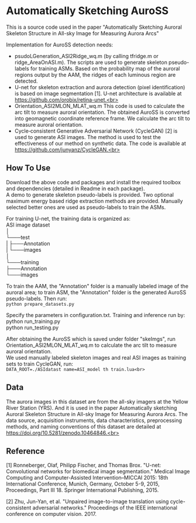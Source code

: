 # Automatically Sketching AuroSS

This is a source code used in the paper "Automatically Sketching Auroral Skeleton Structure in All-sky Image for Measuring Aurora Arcs"<br>

Implementation for AuroSS detection needs:<br>
* psudoLGeneration_ASI2Ridge_wq.m (by calling tfridge.m or ridge_AreaOnASI.m). The scripts are used to generate skeleton pseudo-labels for training ASMs. Based on the probability map of the auroral regions output by the AAM, the ridges of each luminous region are detected.<br>
* U-net for skeleton extraction and aurora detection (pixel identification) is based on image segmentation [1].      U-net architecture is available at https://github.com/orobix/retina-unet.<br>
* Orientation_ASI2MLON_MLAT_wq.m This code is used to calculate the arc tilt to measure auroral orientation. The obtained AuroSS is converted into geomagnetic coordinate reference frame. We calculate the arc tilt to measure auroral orientation.<br>
* Cycle‐consistent Generative Adversarial Network (CycleGAN) [2] is used to generate ASI images. The method is used to test the effectiveness of our method on synthetic data. The code is available at https://github.com/junyanz/CycleGAN.<br>

## How To Use

Download the above code and packages and install the required toolbox and dependencies (detailed in Readme in each package).<br>
A demo to generate skeleton pseudo-labels is provided. Two optional maximum energy based ridge extraction methods are provided. Manually selected better ones are used as pseudo-labels to train the ASMs.<br>

For training U-net, the training data is organized as:<br>
ASI image dataset<br>
│<br>
└───test<br>
|    ├───Annotation<br>
|    └───images<br>
│<br>
└───training<br>
     ├───Annotation<br>
     └───images<br>
     
To train the AAM, the "Annotation" folder is a manually labeled image of the auroral area; to train ASM, the "Annotation" folder is the generated AuroSS pseudo-labels. Then run:<br>
   ```python prepare_datasets.py```<br>

Specify the parameters in configuration.txt. Training and inference run by:<br>
   python run_training.py<br>
   python run_testing.py<br>

After obtaining the AuroSS which is saved under folder "skeImgs", run Orientation_ASI2MLON_MLAT_wq.m to calculate the arc tilt to measure auroral orientation.<br>
We used manually labeled skeleton images and real ASI images as training sets to train CycleGAN, run:<br>
      ```DATA_ROOT=./ASIdatast name=ASI_model th train.lua<br>```

## Data

The aurora images in this dataset are from the all-sky imagers at the Yellow River Station (YRS). And it is used in the paper Automatically sketching Auroral Skeleton Structure in All-sky Image for Measuring Aurora Arcs. The data source, acquisition instruments, data characteristics, preprocessing methods, and naming conventions of this dataset are detailed at https://doi.org/10.5281/zenodo.10464846.<br>

## Reference

[1] Ronneberger, Olaf, Philipp Fischer, and Thomas Brox. "U-net: Convolutional networks for biomedical image segmentation." Medical Image Computing and Computer-Assisted Intervention–MICCAI 2015: 18th International Conference, Munich, Germany, October 5-9, 2015, Proceedings, Part III 18. Springer International Publishing, 2015.<br>

[2]  Zhu, Jun-Yan, et al. "Unpaired image-to-image translation using cycle-consistent adversarial networks." Proceedings of the IEEE international conference on computer vision. 2017.
